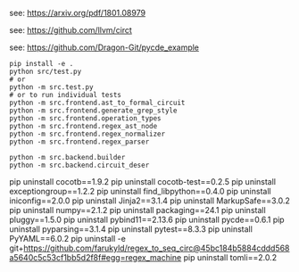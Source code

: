 see: https://arxiv.org/pdf/1801.08979

see: https://github.com/llvm/circt

see: https://github.com/Dragon-Git/pycde_example

```shell
pip install -e .
python src/test.py
# or
python -m src.test.py
# or to run individual tests
python -m src.frontend.ast_to_formal_circuit
python -m src.frontend.generate_grep_style
python -m src.frontend.operation_types
python -m src.frontend.regex_ast_node
python -m src.frontend.regex_normalizer
python -m src.frontend.regex_parser

python -m src.backend.builder
python -m src.backend.circuit_deser
```
pip uninstall cocotb==1.9.2
pip uninstall cocotb-test==0.2.5
pip uninstall exceptiongroup==1.2.2
pip uninstall find_libpython==0.4.0
pip uninstall iniconfig==2.0.0
pip uninstall Jinja2==3.1.4
pip uninstall MarkupSafe==3.0.2
pip uninstall numpy==2.1.2
pip uninstall packaging==24.1
pip uninstall pluggy==1.5.0
pip uninstall pybind11==2.13.6
pip uninstall pycde==0.6.1
pip uninstall pyparsing==3.1.4
pip uninstall pytest==8.3.3
pip uninstall PyYAML==6.0.2
pip uninstall -e git+https://github.com/farukyld/regex_to_seq_circ@45bc184b5884cddd568a5640c5c53cf1bb5d2f8f#egg=regex_machine
pip uninstall tomli==2.0.2